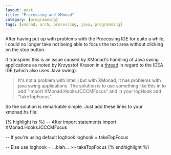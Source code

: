 ```yaml
---
layout: post
title: "Processing and XMonad"
category: [programming]
tags: [xmonad, arch, processing, java, programming]
---
```


After having put up with problems with the Processing IDE for quite a
while, I could no longer take not being able to focus the text area
without clicking on the stop button.

It transpires this is an issue caused by XMonad's handling of Java swing
applications as noted by Krzysztof Krason in a [thread](http://youtrack.jetbrains.com/issue/IDEA-65637)
in regard to the IDEA IDE (which also uses Java swing).

> It's not a problem with Intellij but with XMonad, it has problems with
> java swing applications.
> The solution is to use something like this in to add "import
> XMonad.Hooks.ICCCMFocus" and in your logHook add "takeTopFocus".

So the solution is remarkable simple. Just add these lines to your
xmonad.hs file:

{% highlight hs %}
-- After import statements
import XMonad.Hooks.ICCCMFocus 

-- If you're using default loghook
loghook = takeTopFocus

-- Else use
loghook = ...blah... >> takeTopFocus
{% endhighlight %}
